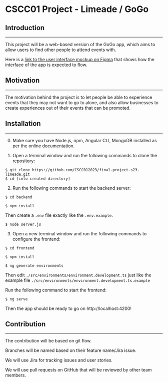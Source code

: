 CSCC01 Project - Limeade / GoGo
========================================================================

## Introduction
------------------------------------------------------------------------

This project will be a web-based version of the GoGo app, which aims to allow users to find other people to attend events with.

Here is a [link to the user interface mockup on Figma](https://www.figma.com/proto/VxVHNaAY7aCgBv1k8hdqUR/UX-Mockup?type=design&node-id=9-3&scaling=min-zoom&page-id=0%3A1&starting-point-node-id=9%3A3) that shows how the interface of the app is expected to flow.

## Motivation
------------------------------------------------------------------------
The motivation behind the project is to let people be able to experience events that they may not want to go to alone, and also allow businesses to create experiences out of their events that can be promoted.

## Installation
---

0. Make sure you have Node.js, npm, Angular CLI, MongoDB installed as per the online documentation.

1. Open a terminal window and run the following commands to clone the repository:

```shell
$ git clone https://github.com/CSCC012023/final-project-s23-limeade.git  
$ cd [into created directory]
```
 
2. Run the following commands to start the backend server:

```shell
$ cd backend

$ npm install
```

Then create a `.env` file exactly like the `.env.example`.

```shell
$ node server.js
```

3. Open a new terminal window and run the following commands to configure the frontend:

```shell
$ cd frontend

$ npm install

$ ng generate environments
```

Then edit `./src/environments/environment.development.ts` just like the example file `./src/environments/environment.development.ts.example` 

Run the following command to start the frontend:

```shell
$ ng serve       
```

Then the app should be ready to go on http://localhost:4200!

## Contribution
---
The contribution will be based on git flow.

Branches will be named based on their feature name/Jira issue.

We will use Jira for tracking issues and user stories.

We will use pull requests on GitHub that will be reviewed by other team members.
